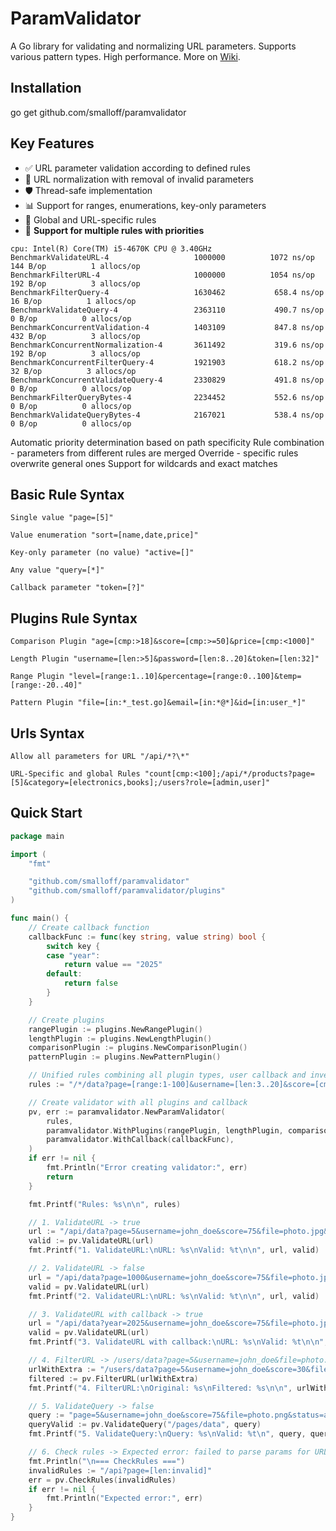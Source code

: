 # ParamValidator

A Go library for validating and normalizing URL parameters. Supports various pattern types. High performance. More on [Wiki](https://github.com/smalloff/paramvalidator/wiki/Documentation).

## Installation
go get github.com/smalloff/paramvalidator

## Key Features

- ✅ URL parameter validation according to defined rules  
- 🔄 URL normalization with removal of invalid parameters  
- 🛡️ Thread-safe implementation  
- 📊 Support for ranges, enumerations, key-only parameters  
- 🎯 Global and URL-specific rules  
- 🔀 **Support for multiple rules with priorities**

```
cpu: Intel(R) Core(TM) i5-4670K CPU @ 3.40GHz
BenchmarkValidateURL-4               	 1000000	      1072 ns/op	     144 B/op	       1 allocs/op
BenchmarkFilterURL-4                 	 1000000	      1054 ns/op	     192 B/op	       3 allocs/op
BenchmarkFilterQuery-4               	 1630462	       658.4 ns/op	      16 B/op	       1 allocs/op
BenchmarkValidateQuery-4             	 2363110	       490.7 ns/op	       0 B/op	       0 allocs/op
BenchmarkConcurrentValidation-4      	 1403109	       847.8 ns/op	     432 B/op	       3 allocs/op
BenchmarkConcurrentNormalization-4   	 3611492	       319.6 ns/op	     192 B/op	       3 allocs/op
BenchmarkConcurrentFilterQuery-4     	 1921903	       618.2 ns/op	      32 B/op	       3 allocs/op
BenchmarkConcurrentValidateQuery-4   	 2330829	       491.8 ns/op	       0 B/op	       0 allocs/op
BenchmarkFilterQueryBytes-4          	 2234452	       552.6 ns/op	       0 B/op	       0 allocs/op
BenchmarkValidateQueryBytes-4        	 2167021	       538.4 ns/op	       0 B/op	       0 allocs/op
```

Automatic priority determination based on path specificity
Rule combination - parameters from different rules are merged
Override - specific rules overwrite general ones
Support for wildcards and exact matches


## Basic Rule Syntax
```
Single value "page=[5]"

Value enumeration "sort=[name,date,price]"

Key-only parameter (no value) "active=[]"

Any value "query=[*]"

Callback parameter "token=[?]"
```

## Plugins Rule Syntax
```
Comparison Plugin "age=[cmp:>18]&score=[cmp:>=50]&price=[cmp:<1000]"

Length Plugin "username=[len:>5]&password=[len:8..20]&token=[len:32]"

Range Plugin "level=[range:1..10]&percentage=[range:0..100]&temp=[range:-20..40]"

Pattern Plugin "file=[in:*_test.go]&email=[in:*@*]&id=[in:user_*]"
```

## Urls Syntax
```
Allow all parameters for URL "/api/*?\*"

URL-Specific and global Rules "count[cmp:<100];/api/*/products?page=[5]&category=[electronics,books];/users?role=[admin,user]"
```

## Quick Start

```go
package main

import (
	"fmt"

	"github.com/smalloff/paramvalidator"
	"github.com/smalloff/paramvalidator/plugins"
)

func main() {
	// Create callback function
	callbackFunc := func(key string, value string) bool {
		switch key {
		case "year":
			return value == "2025"
		default:
			return false
		}
	}

	// Create plugins
	rangePlugin := plugins.NewRangePlugin()
	lengthPlugin := plugins.NewLengthPlugin()
	comparisonPlugin := plugins.NewComparisonPlugin()
	patternPlugin := plugins.NewPatternPlugin()

	// Unified rules combining all plugin types, user callback and inversion
	rules := "/*/data?page=[range:1-100]&username=[len:3..20]&score=[cmp:>50]&file=[in:*.jpg]&status=![pending,rejected]&year=[?]"

	// Create validator with all plugins and callback
	pv, err := paramvalidator.NewParamValidator(
		rules,
		paramvalidator.WithPlugins(rangePlugin, lengthPlugin, comparisonPlugin, patternPlugin),
		paramvalidator.WithCallback(callbackFunc),
	)
	if err != nil {
		fmt.Println("Error creating validator:", err)
		return
	}

	fmt.Printf("Rules: %s\n\n", rules)

	// 1. ValidateURL -> true
	url := "/api/data?page=5&username=john_doe&score=75&file=photo.jpg&status=approved"
	valid := pv.ValidateURL(url)
	fmt.Printf("1. ValidateURL:\nURL: %s\nValid: %t\n\n", url, valid)

	// 2. ValidateURL -> false
	url = "/api/data?page=1000&username=john_doe&score=75&file=photo.jpg&status=approved"
	valid = pv.ValidateURL(url)
	fmt.Printf("2. ValidateURL:\nURL: %s\nValid: %t\n\n", url, valid)

	// 3. ValidateURL with callback -> true
	url = "/api/data?year=2025&username=john_doe&score=75&file=photo.jpg&status=approved"
	valid = pv.ValidateURL(url)
	fmt.Printf("3. ValidateURL with callback:\nURL: %s\nValid: %t\n\n", url, valid)

	// 4. FilterURL -> /users/data?page=5&username=john_doe&file=photo.jpg
	urlWithExtra := "/users/data?page=5&username=john_doe&score=30&file=photo.jpg&status=pending&invalid=param"
	filtered := pv.FilterURL(urlWithExtra)
	fmt.Printf("4. FilterURL:\nOriginal: %s\nFiltered: %s\n\n", urlWithExtra, filtered)

	// 5. ValidateQuery -> false
	query := "page=5&username=john_doe&score=75&file=photo.png&status=approved"
	queryValid := pv.ValidateQuery("/pages/data", query)
	fmt.Printf("5. ValidateQuery:\nQuery: %s\nValid: %t\n", query, queryValid)

	// 6. Check rules -> Expected error: failed to parse params for URL /api: plugin len: invalid length value: 'invalid'
	fmt.Println("\n=== CheckRules ===")
	invalidRules := "/api?page=[len:invalid]"
	err = pv.CheckRules(invalidRules)
	if err != nil {
		fmt.Println("Expected error:", err)
	}
}
```
